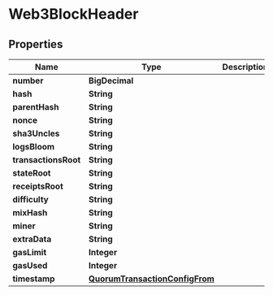 

# Web3BlockHeader


## Properties

| Name | Type | Description | Notes |
|------------ | ------------- | ------------- | -------------|
|**number** | **BigDecimal** |  |  |
|**hash** | **String** |  |  |
|**parentHash** | **String** |  |  |
|**nonce** | **String** |  |  |
|**sha3Uncles** | **String** |  |  |
|**logsBloom** | **String** |  |  |
|**transactionsRoot** | **String** |  |  [optional] |
|**stateRoot** | **String** |  |  |
|**receiptsRoot** | **String** |  |  [optional] |
|**difficulty** | **String** |  |  [optional] |
|**mixHash** | **String** |  |  [optional] |
|**miner** | **String** |  |  |
|**extraData** | **String** |  |  |
|**gasLimit** | **Integer** |  |  |
|**gasUsed** | **Integer** |  |  |
|**timestamp** | [**QuorumTransactionConfigFrom**](QuorumTransactionConfigFrom.md) |  |  |



